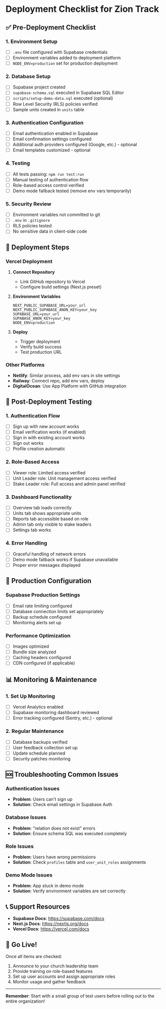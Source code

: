 # Deployment Checklist for Zion Track

## ✅ Pre-Deployment Checklist

### 1. Environment Setup
- [ ] `.env` file configured with Supabase credentials
- [ ] Environment variables added to deployment platform
- [ ] `NODE_ENV=production` set for production deployment

### 2. Database Setup
- [ ] Supabase project created
- [ ] `supabase-schema.sql` executed in Supabase SQL Editor
- [ ] `scripts/setup-demo-data.sql` executed (optional)
- [ ] Row Level Security (RLS) policies verified
- [ ] Sample units created in `units` table

### 3. Authentication Configuration
- [ ] Email authentication enabled in Supabase
- [ ] Email confirmation settings configured
- [ ] Additional auth providers configured (Google, etc.) - optional
- [ ] Email templates customized - optional

### 4. Testing
- [ ] All tests passing: `npm run test:run`
- [ ] Manual testing of authentication flow
- [ ] Role-based access control verified
- [ ] Demo mode fallback tested (remove env vars temporarily)

### 5. Security Review
- [ ] Environment variables not committed to git
- [ ] `.env` in `.gitignore`
- [ ] RLS policies tested
- [ ] No sensitive data in client-side code

## 🚀 Deployment Steps

### Vercel Deployment
1. **Connect Repository**
   - Link GitHub repository to Vercel
   - Configure build settings (Next.js preset)

2. **Environment Variables**
   ```
   NEXT_PUBLIC_SUPABASE_URL=your_url
   NEXT_PUBLIC_SUPABASE_ANON_KEY=your_key
   SUPABASE_URL=your_url
   SUPABASE_ANON_KEY=your_key
   NODE_ENV=production
   ```

3. **Deploy**
   - Trigger deployment
   - Verify build success
   - Test production URL

### Other Platforms
- **Netlify**: Similar process, add env vars in site settings
- **Railway**: Connect repo, add env vars, deploy
- **DigitalOcean**: Use App Platform with GitHub integration

## 🧪 Post-Deployment Testing

### 1. Authentication Flow
- [ ] Sign up with new account works
- [ ] Email verification works (if enabled)
- [ ] Sign in with existing account works
- [ ] Sign out works
- [ ] Profile creation automatic

### 2. Role-Based Access
- [ ] Viewer role: Limited access verified
- [ ] Unit Leader role: Unit management access verified
- [ ] Stake Leader role: Full access and admin panel verified

### 3. Dashboard Functionality
- [ ] Overview tab loads correctly
- [ ] Units tab shows appropriate units
- [ ] Reports tab accessible based on role
- [ ] Admin tab only visible to stake leaders
- [ ] Settings tab works

### 4. Error Handling
- [ ] Graceful handling of network errors
- [ ] Demo mode fallback works if Supabase unavailable
- [ ] Proper error messages displayed

## 🔧 Production Configuration

### Supabase Production Settings
- [ ] Email rate limiting configured
- [ ] Database connection limits set appropriately
- [ ] Backup schedule configured
- [ ] Monitoring alerts set up

### Performance Optimization
- [ ] Images optimized
- [ ] Bundle size analyzed
- [ ] Caching headers configured
- [ ] CDN configured (if applicable)

## 📊 Monitoring & Maintenance

### 1. Set Up Monitoring
- [ ] Vercel Analytics enabled
- [ ] Supabase monitoring dashboard reviewed
- [ ] Error tracking configured (Sentry, etc.) - optional

### 2. Regular Maintenance
- [ ] Database backups verified
- [ ] User feedback collection set up
- [ ] Update schedule planned
- [ ] Security patches monitoring

## 🆘 Troubleshooting Common Issues

### Authentication Issues
- **Problem**: Users can't sign up
- **Solution**: Check email settings in Supabase Auth

### Database Issues  
- **Problem**: "relation does not exist" errors
- **Solution**: Ensure schema SQL was executed completely

### Role Issues
- **Problem**: Users have wrong permissions
- **Solution**: Check `profiles` table and `user_unit_roles` assignments

### Demo Mode Issues
- **Problem**: App stuck in demo mode
- **Solution**: Verify environment variables are set correctly

## 📞 Support Resources

- **Supabase Docs**: https://supabase.com/docs
- **Next.js Docs**: https://nextjs.org/docs
- **Vercel Docs**: https://vercel.com/docs

## 🎉 Go Live!

Once all items are checked:
1. Announce to your church leadership team
2. Provide training on role-based features
3. Set up user accounts and assign appropriate roles
4. Monitor usage and gather feedback

---

**Remember**: Start with a small group of test users before rolling out to the entire organization!